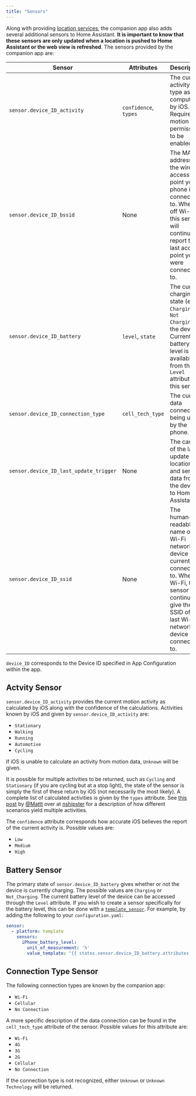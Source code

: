 ```yaml
---
title: "Sensors"
---
```


Along with providing [location services](location/index.md), the companion app also adds several additional sensors to Home Assistant. **It is important to know that these sensors are only updated when a location is pushed to Home Assistant or the web view is refreshed**. The sensors provided by the companion app are:

| Sensor | Attributes | Description |
| --------- | --------- | ----------- |
| `sensor.device_ID_activity` | `confidence`, `types` | The current activity type as computed by iOS. Requires motion permissions to be enabled. |
| `sensor.device_ID_bssid` | None |  The MAC address of the wireless access point your phone is connected to. When off Wi-Fi, this sensor will continue to report the last access point you were connected to. |
| `sensor.device_ID_battery` | `level`, `state` | The current charging state (either `Charging` or `Not Charging`) of the device. Current battery level is available from the `Level` attribute of this sensor. |
| `sensor.device_ID_connection_type` | `cell_tech_type` | The current data connection being used by the phone. |
| `sensor.device_ID_last_update_trigger` | None | The cause of the last update of location and sensor data from the device to Home Assistant |
| `sensor.device_ID_ssid` | None | The human-readable name of the Wi-Fi network the device is currently connected to. When of Wi-Fi, this sensor will continue to give the SSID of the last Wi-Fi network the device was connected to. |
`device_ID` corresponds to the Device ID specified in App Configuration within the app.

## Actvity Sensor
`sensor.device_ID_activity` provides the current motion activity as calculated by iOS along with the confidence of the calculations. Activities known by iOS and given by `sensor.device_ID_activity` are:
*   `Stationary`
*   `Walking`
*   `Running`
*   `Automotive`
*   `Cycling`

If iOS is unable to calculate an activity from motion data, `Unknown` will be given.

It is possible for multiple activities to be returned, such as `Cycling` and `Stationary` (if you are cycling but at a stop light), the state of the sensor is simply the first of these return by iOS (not necessarily the most likely). A complete list of calculated activities is given by the `types` attribute. See [this post](https://nshipster.com/cmmotionactivity/#traveling-without-moving) by [@Mattt](https://twitter.com/mattt) over at [nshipster](https://nshipster.com/) for a description of how different scenarios yield multiple activities.

The `confidence` attribute corresponds how accurate iOS believes the report of the current activity is. Possible values are:
*   `Low`
*   `Medium`
*   `High`

## Battery Sensor
The primary state of `sensor.device_ID_battery` gives whether or not the device is currently charging. The possible values are `Charging` or `Not_Charging`. The current battery level of the device can be accessed through the `Level` attribute. If you wish to create a sensor specifically for the battery level, this can be done with a [`template_sensor`](https://www.home-assistant.io/components/template/). For example, by adding the following to your `configuration.yaml`:

```yaml
sensor:
  - platform: template
    sensors:
      iPhone_battery_level:
        unit_of_measurement: '%'
        value_template: "{{ states.sensor.device_ID_battery.attributes.Level }}"
```

## Connection Type Sensor
The following connection types are known by the companion app:
*   `Wi-Fi`
*   `Cellular`
*   `No Connection`

A more specific description of the data connection can be found in the `cell_tech_type` attribute of the sensor. Possible values for this attribute are:

*   `Wi-Fi`
*   `4G`
*   `3G`
*   `2G`
*   `Cellular`
*   `No Connection`

If the connection type is not recognized, either `Unknown` or `Unknown Technology` will be returned.
